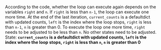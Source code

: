 According to the code, whether the loop can execute again depends on the variables `right` and `n`. If `right` is less than `n-1`, the loop can execute one more time. At the end of the last iteration, `current_counts` is a defaultdict with updated counts, `left` is the index where the loop stops, `right` is less than `n-1`, `n` is greater than 0. To execute the loop one more time, `right` needs to be adjusted to be less than `n`. No other states need to be adjusted.
State: **`current_counts` is a defaultdict with updated counts, `left` is the index where the loop stops, `right` is less than `n`, `n` is greater than 0**